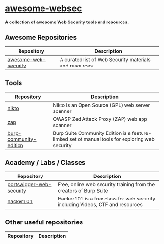 # [awesome-websec](https://github.com/arainho/awesome-websec)

**A collection of awesome Web Security tools and resources.**

## Awesome Repositories

Repository | Description
---- | ----
[awesome-web-security](https://github.com/qazbnm456/awesome-web-security)| A curated list of Web Security materials and resources. 

## Tools
Repository | Description
---- | ----
[nikto](https://tools.kali.org/information-gathering/nikto)| Nikto is an Open Source (GPL) web server scanner
[zap](https://www.zaproxy.org) | OWASP Zed Attack Proxy (ZAP) web app scanner
[burp-community-edition](https://portswigger.net/burp/communitydownload) | Burp Suite Community Edition is a feature-limited set of manual tools for exploring web security


## Academy / Labs / Classes
Repository | Description
---- | ----
[portswigger-web-security](https://portswigger.net/web-security) | Free, online web security training from the creators of Burp Suite
[hacker101](https://www.hacker101.com/) | Hacker101 is a free class for web security including Videos, CTF and resources

## Other useful repositories
Repository | Description
---- | ----



